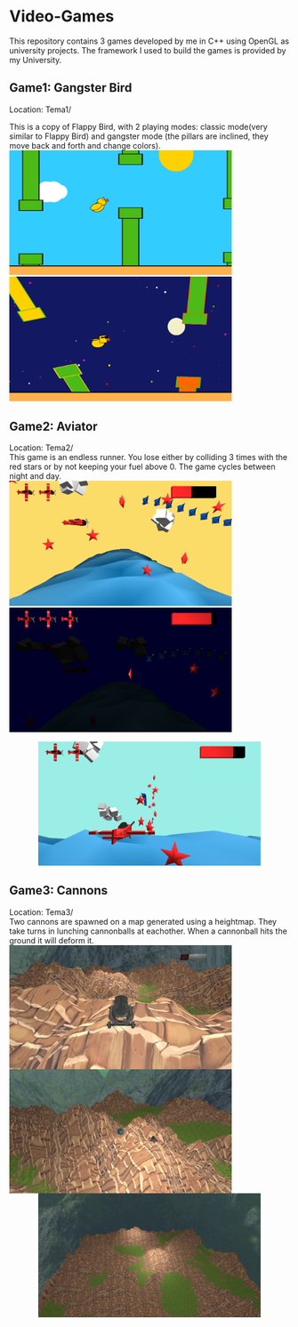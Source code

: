 # Video-Games
This repository contains 3 games developed by me in C++ using OpenGL as university projects.
The framework I used to build the games is provided by my University.

## Game1: Gangster Bird  
Location: Tema1/ 

This is a copy of Flappy Bird, with 2 playing modes: classic mode(very similar to Flappy Bird) and gangster mode (the pillars are inclined, they move back and forth and change colors).  
<img src="images/t1_p1.png" width=400>
<img src="images/t1_p2.png" width=400>

## Game2: Aviator  
Location: Tema2/  
This game is an endless runner. You lose either by colliding 3 times with the red stars or by not keeping your fuel above 0.
The game cycles between night and day.  
<img src="images/t2_p1.png" width=400>
<img src="images/t2_p2.png" width=400>  
<p align="center">
<img src="images/t2_p3.png" width=400>
</p>  

## Game3: Cannons  
Location: Tema3/  
Two cannons are spawned on a map generated using a heightmap. They take turns in lunching cannonballs at eachother.
When a cannonball hits the ground it will deform it.  
<img src="images/t3_p1.png" width=400 align="left">
<img src="images/t3_p2.png" width=400 align="left">
<p align="center">
<img src="images/t3_p3.png" width=400>
</p>  
